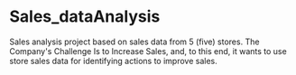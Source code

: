 # Sales_dataAnalysis
Sales analysis project based on sales data from 5 (five) stores.  The Company's Challenge Is to Increase Sales, and, to this end, it wants to use store sales data for identifying actions to improve sales.
